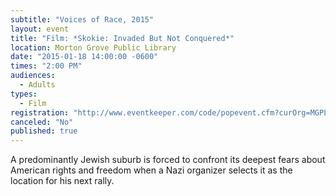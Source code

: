 ```yaml
---
subtitle: "Voices of Race, 2015"
layout: event
title: "Film: *Skokie: Invaded But Not Conquered*"
location: Morton Grove Public Library
date: "2015-01-18 14:00:00 -0600"
times: "2:00 PM"
audiences: 
  - Adults
types: 
  - Film
registration: "http://www.eventkeeper.com/code/popevent.cfm?curOrg=MGPL&curApp=events&eID=3794546&thisDate=NO_DATE"
canceled: "No"
published: true
---
```


A predominantly Jewish suburb is forced to confront its deepest fears about American rights and freedom when a Nazi organizer selects it as the location for his next rally.